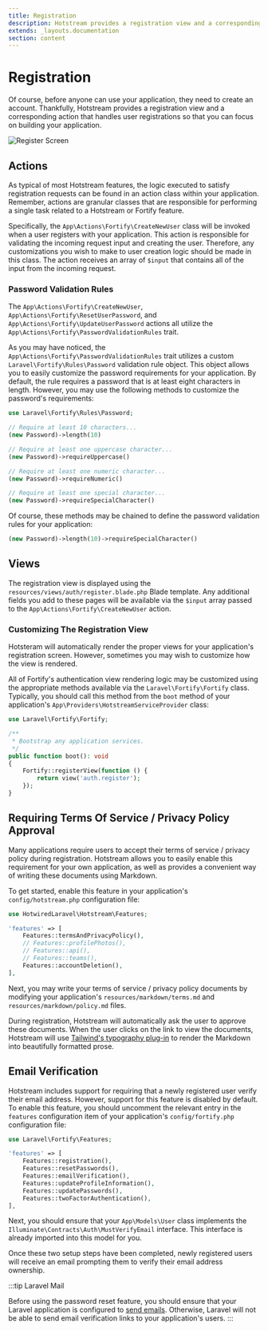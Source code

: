 ```yaml
---
title: Registration
description: Hotstream provides a registration view and a corresponding action that handles user registrations so that you can focus on building your application.
extends: _layouts.documentation
section: content
---
```


# Registration

Of course, before anyone can use your application, they need to create an account. Thankfully, Hotstream provides a registration view and a corresponding action that handles user registrations so that you can focus on building your application.

![Register Screen](/assets/img/register-screen.png)

## Actions

As typical of most Hotstream features, the logic executed to satisfy registration requests can be found in an action class within your application. Remember, actions are granular classes that are responsible for performing a single task related to a Hotstream or Fortify feature.

Specifically, the `App\Actions\Fortify\CreateNewUser` class will be invoked when a user registers with your application. This action is responsible for validating the incoming request input and creating the user. Therefore, any customizations you wish to make to user creation logic should be made in this class. The action receives an array of `$input` that contains all of the input from the incoming request.

### Password Validation Rules

The `App\Actions\Fortify\CreateNewUser`, `App\Actions\Fortify\ResetUserPassword`, and `App\Actions\Fortify\UpdateUserPassword` actions all utilize the `App\Actions\Fortify\PasswordValidationRules` trait.

As you may have noticed, the `App\Actions\Fortify\PasswordValidationRules` trait utilizes a custom `Laravel\Fortify\Rules\Password` validation rule object. This object allows you to easily customize the password requirements for your application. By default, the rule requires a password that is at least eight characters in length. However, you may use the following methods to customize the password's requirements:

```php
use Laravel\Fortify\Rules\Password;

// Require at least 10 characters...
(new Password)->length(10)

// Require at least one uppercase character...
(new Password)->requireUppercase()

// Require at least one numeric character...
(new Password)->requireNumeric()

// Require at least one special character...
(new Password)->requireSpecialCharacter()
```

Of course, these methods may be chained to define the password validation rules for your application:

```php
(new Password)->length(10)->requireSpecialCharacter()
```

## Views

The registration view is displayed using the `resources/views/auth/register.blade.php` Blade template. Any additional fields you add to these pages will be available via the `$input` array passed to the `App\Actions\Fortify\CreateNewUser` action.

### Customizing The Registration View

Hotsteram will automatically render the proper views for your application's registration screen. However, sometimes you may wish to customize how the view is rendered.

All of Fortify's authentication view rendering logic may be customized using the appropriate methods available via the `Laravel\Fortify\Fortify` class. Typically, you should call this method from the `boot` method of your application's `App\Providers\HotstreamServiceProvider` class:

```php
use Laravel\Fortify\Fortify;

/**
 * Bootstrap any application services.
 */
public function boot(): void
{
    Fortify::registerView(function () {
        return view('auth.register');
    });
}
```

## Requiring Terms Of Service / Privacy Policy Approval

Many applications require users to accept their terms of service / privacy policy during registration. Hotstream allows you to easily enable this requirement for your own application, as well as provides a convenient way of writing these documents using Markdown.

To get started, enable this feature in your application's `config/hotstream.php` configuration file:

```php
use HotwiredLaravel\Hotstream\Features;

'features' => [
    Features::termsAndPrivacyPolicy(),
    // Features::profilePhotos(),
    // Features::api(),
    // Features::teams(),
    Features::accountDeletion(),
],
```

Next, you may write your terms of service / privacy policy documents by modifying your application's `resources/markdown/terms.md` and `resources/markdown/policy.md` files.

During registration, Hotstream will automatically ask the user to approve these documents. When the user clicks on the link to view the documents, Hotstream will use [Tailwind's typography plug-in](https://tailwindcss.com/docs/typography-plugin) to render the Markdown into beautifully formatted prose.

## Email Verification

Hotstream includes support for requiring that a newly registered user verify their email address. However, support for this feature is disabled by default. To enable this feature, you should uncomment the relevant entry in the `features` configuration item of your application's `config/fortify.php` configuration file:

```php
use Laravel\Fortify\Features;

'features' => [
    Features::registration(),
    Features::resetPasswords(),
    Features::emailVerification(),
    Features::updateProfileInformation(),
    Features::updatePasswords(),
    Features::twoFactorAuthentication(),
],
```

Next, you should ensure that your `App\Models\User` class implements the `Illuminate\Contracts\Auth\MustVerifyEmail` interface. This interface is already imported into this model for you.

Once these two setup steps have been completed, newly registered users will receive an email prompting them to verify their email address ownership.

:::tip Laravel Mail

Before using the password reset feature, you should ensure that your Laravel application is configured to [send emails](https://laravel.com/docs/mail). Otherwise, Laravel will not be able to send email verification links to your application's users.
:::
